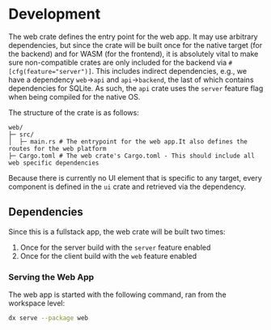 # Development

The web crate defines the entry point for the web app. It may use arbitrary dependencies, but since the crate will be built once for the native target (for the backend) and for WASM (for the frontend), it is absolutely vital to make sure non-compatible crates are only included for the backend via `#[cfg(feature="server")]`. This includes indirect dependencies, e.g., we have a dependency `web`->`api` and `api`->`backend`, the last of which contains dependencies for SQLite. As such, the `api` crate uses the `server` feature flag when being compiled for the native OS.

The structure of the crate is as follows:

```
web/
├─ src/
│  ├─ main.rs # The entrypoint for the web app.It also defines the routes for the web platform
├─ Cargo.toml # The web crate's Cargo.toml - This should include all web specific dependencies
```

Because there is currently no UI element that is specific to any target, every component is defined in the `ui` crate and retrieved via the dependency.

## Dependencies

Since this is a fullstack app, the web crate will be built two times:

1. Once for the server build with the `server` feature enabled
2. Once for the client build with the `web` feature enabled

### Serving the Web App

The web app is started with the following command, ran from the workspace level:

```bash
dx serve --package web
